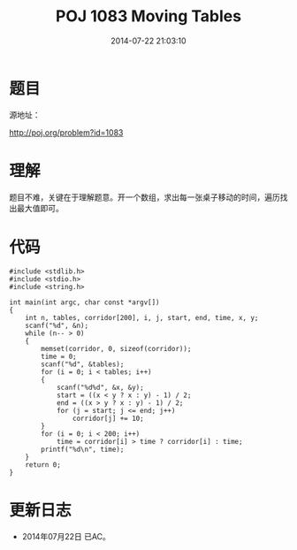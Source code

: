 ﻿---
title: POJ 1083 Moving Tables
date: 2014-07-22 21:03:10
tags: [ACM, POJ, C, 水题]
categories: Exercise
toc: true
---
# 题目
源地址：

http://poj.org/problem?id=1083

# 理解
题目不难，关键在于理解题意。开一个数组，求出每一张桌子移动的时间，遍历找出最大值即可。

<!-- more -->

# 代码

```
#include <stdlib.h>
#include <stdio.h>
#include <string.h>

int main(int argc, char const *argv[])
{
    int n, tables, corridor[200], i, j, start, end, time, x, y;
    scanf("%d", &n);
    while (n-- > 0)
    {
        memset(corridor, 0, sizeof(corridor));
        time = 0;
        scanf("%d", &tables);
        for (i = 0; i < tables; i++)
        {
            scanf("%d%d", &x, &y);
            start = ((x < y ? x : y) - 1) / 2;
            end = ((x > y ? x : y) - 1) / 2;
            for (j = start; j <= end; j++)
                corridor[j] += 10;
        }
        for (i = 0; i < 200; i++)
            time = corridor[i] > time ? corridor[i] : time;
        printf("%d\n", time);
    }
    return 0;
}

```

# 更新日志
- 2014年07月22日 已AC。